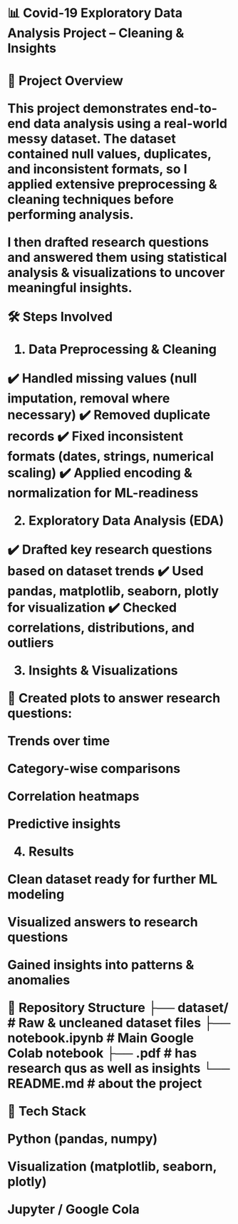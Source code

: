 <h1> 📊 Covid-19 Exploratory Data Analysis Project – Cleaning & Insights <h1>
🚀 Project Overview

This project demonstrates end-to-end data analysis using a real-world messy dataset.
The dataset contained null values, duplicates, and inconsistent formats, so I applied extensive preprocessing & cleaning techniques before performing analysis.

I then drafted research questions and answered them using statistical analysis & visualizations to uncover meaningful insights.

🛠️ Steps Involved
1. Data Preprocessing & Cleaning

✔️ Handled missing values (null imputation, removal where necessary)
✔️ Removed duplicate records
✔️ Fixed inconsistent formats (dates, strings, numerical scaling)
✔️ Applied encoding & normalization for ML-readiness

2. Exploratory Data Analysis (EDA)

✔️ Drafted key research questions based on dataset trends
✔️ Used pandas, matplotlib, seaborn, plotly for visualization
✔️ Checked correlations, distributions, and outliers

3. Insights & Visualizations

📌 Created plots to answer research questions:

Trends over time

Category-wise comparisons

Correlation heatmaps

Predictive insights

4. Results

Clean dataset ready for further ML modeling

Visualized answers to research questions

Gained insights into patterns & anomalies

📂 Repository Structure
├── dataset/            # Raw & uncleaned dataset files
├── notebook.ipynb      # Main Google Colab notebook
├── .pdf            # has research qus as well as insights 
└── README.md       # about the project

🧰 Tech Stack

Python (pandas, numpy)

Visualization (matplotlib, seaborn, plotly)

Jupyter / Google Cola

